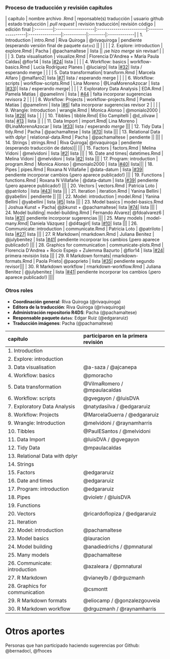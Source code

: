 ### Proceso de traducción y revisión capítulos

| capítulo | nombre archivo .Rmd | reponsable(s) traducción | usuario github | estado traducción | _pull request_ | revisión traducción| revisión código | edición final
|:---------|:-------------------|:------------------------|:-----------------|:----------------|:-----------|:--------|:-------------|
| 1. Introduction | intro.Rmd | Riva Quiroga | @rivaquiroga | pendiente (esperando versión final de paquete `datos`) || | | |
| 2. Explore: introduction | explore.Rmd | Pacha | @pachamaltese | lista || ¡se hizo _merge_ sin revisar! | | |
| 3. Data visualisation | visualize.Rmd | Florencia D'Andrea + María Paula Caldas| @flor14 | lista |[#24](https://github.com/cienciadedatos/r4ds/pull/24)| lista | | |
| 4. Workflow: basics | workflow-basics.Rmd | Lucía Rodríguez Planes | @luciairp| lista |[#32](https://github.com/cienciadedatos/r4ds/pull/32)| lista / esperando merge | | |
| 5. Data transformation| transform.Rmd | Marcela Alfaro | @malfaro2| lista |[#7](https://github.com/cienciadedatos/r4ds/pull/7)| lista / esperando merge | | |
| 6. Workflow: scripts | workflow-scripts.Rmd | Lina Moreno | @LinaMorenoAzocar | lista |[#33](https://github.com/cienciadedatos/r4ds/pull/33))| lista / esperando _merge_| | |
| 7. Exploratory Data Analysis | EDA.Rmd | Pamela Matías | @pamelinni | lista | [#44](https://github.com/cienciadedatos/r4ds/pull/44) | falta incorporar sugerencias revisora 2 | | |
| 8. Workflow: Projects | workflow-projects.Rmd | Pamela Matías | @pamelinni | lista |[#6](https://github.com/cienciadedatos/r4ds/pull/6)| falta incorporar sugerencias revisor 2 | | |
| 9. Wrangle: Introduction | wrangle.Rmd | Monica Alonso | @monialo2000 | lista |[#28](https://github.com/cienciadedatos/r4ds/pull/28)| lista | | |
| 10. Tibbles | tibble.Rmd| Elio Campitelli | @d_olivaw | lista| [#13](https://github.com/cienciadedatos/r4ds/pull/13) | lista || |
| 11. Data Import | import.Rmd| Lina Moreno | @LinaMorenoAzocar | lista |[#33](https://github.com/cienciadedatos/r4ds/pull/33)| lista / esperando _merge_ |||
| 12. Tidy Data | tidy.Rmd | Pacha | @pachamaltese | lista |[#70](https://github.com/cienciadedatos/r4ds/pull/70)| lista |||
| 13. Relational Data with dplyr | relational-data.Rmd | Pacha | @pachamaltese | pendiente || |||
| 14. Strings | strings.Rmd | Riva Quiroga| @rivaquiroga | pendiente (esperando traducción de datos)|| |||
| 15. Factors | factors.Rmd | Melina Vidoni | @melvidoni | lista |[#2](https://github.com/cienciadedatos/r4ds/pull/2)| lista |||
| 16. Date and times| datetimes.Rmd | Melina Vidoni | @melvidoni | lista |[#2](https://github.com/cienciadedatos/r4ds/pull/2)| lista |||
| 17. Program: introduction | program.Rmd | Monica Alonso | @monialo2000 | lista |[#40](https://github.com/cienciadedatos/r4ds/pull/40)| lista|||
| 18. Pipes | pipes.Rmd | Roxana N Villafañe | @data-datum | lista |[#39](https://github.com/cienciadedatos/r4ds/pull/39)| pendiente incorporar cambios (¡pero aparece publicado!) |||
| 19. Functions | functions.Rmd | Roxana N Villafañe | @data-datum | lista |[#39](https://github.com/cienciadedatos/r4ds/pull/39)| pendiente (¡pero aparece publicado!) |||
| 20. Vectors | vectors.Rmd | Patricia Loto | @patriloto | lista |[#43](https://github.com/cienciadedatos/r4ds/pull/43)| lista |||
| 21. Iteration | iteration.Rmd | Yanina Bellini | @yabellini | pendiente || |||
| 22. Model: introduction | model.Rmd | Yanina Bellini | @yabellini | lista |[#5](https://github.com/cienciadedatos/r4ds/pull/5)| lista |||
| 23. Model basics | model-basics.Rmd | Joshua Kunst + Pacha| @jbkunst + @pachamaltese| lista |[#74](https://github.com/cienciadedatos/r4ds/pull/74)| lista |||
| 24. Model building| model-building.Rmd | Fernando Alvarez| @fdoalvarez6 | lista |[#31](https://github.com/cienciadedatos/r4ds/pull/31)| pendiente incorporar sugerencias |||
| 25. Many models | model-many.Rmd| Daniela Vázquez | @d4tagirl| lista |[#10](https://github.com/cienciadedatos/r4ds/pull/10)| lista |||
| 26. Communicate: introduction | communicate.Rmd | Patricia Loto | @patriloto | lista |[#27](https://github.com/cienciadedatos/r4ds/pull/27)| lista |||
| 27. R Markdown| rmarkdown.Rmd | Juliana Benitez | @julybenitez | lista |[#41](https://github.com/cienciadedatos/r4ds/pull/41)| pendiente incorporar los cambios (¡pero aparece publicado!) |||
| 28. Graphics for communication | communicate-plots.Rmd | Florencia D'Andrea + Rocío Espejo + Zulemma Bazurto | @flor14 | lista |[#24](https://github.com/cienciadedatos/r4ds/pull/24)| primera revisión lista |||
| 29. R Markdown formats| rmarkdown-formats.Rmd | Paola Prieto| @paoprieto | lista |[#35](https://github.com/cienciadedatos/r4ds/pull/35)| pendiente segundo revisor|||
| 30. R Markdown workflow | rmarkdown-workflow.Rmd | Juliana Benitez | @julybenitez | lista |[#41](https://github.com/cienciadedatos/r4ds/pull/41)| pendiente incorporar los cambios (¡pero aparece publicado!) ||||

### Otros roles

- **Coordinación general**: Riva Quiroga (@rivaquiroga)
- **Editora de la traducción**: Riva Quiroga (@rivaquiroga)
- **Administración repositorio R4DS**: Pacha (@pachamaltese)
- **Responsable paquete `datos`**: Edgar Ruiz (@edgararuiz)
- **Traducción imágenes**: Pacha (@pachamaltese)


| capítulo | participaron en la primera revisión|
|:---------|:-------------------|
| 1. Introduction | |
| 2. Explore: introduction | |
| 3. Data visualisation |@a-saza / @ajcanepa|
| 4. Workflow: basics |@pmoracho|
| 5. Data transformation|@VilmaRomero / @mpaulacaldas|
| 6. Workflow: scripts |@gvegayon / @luisDVA|
| 7. Exploratory Data Analysis |@natydasilva / @edgararuiz|
| 8. Workflow: Projects |@MarcelaGuerra / @edgararuiz|
| 9. Wrangle: Introduction |@melvidoni / @raynamharris|
| 10. Tibbles |@PaulESantos / @melvidoni|
| 11. Data Import |@luisDVA / @gvegayon|
| 12. Tidy Data |@mpaulacaldas|
| 13. Relational Data with dplyr ||
| 14. Strings ||
| 15. Factors |@edgararuiz|
| 16. Date and times|@edgararuiz|
| 17. Program: introduction |@edgararuiz|
| 18. Pipes |@violetr / @luisDVA|
| 19. Functions ||
| 20. Vectors |@ricardoflopiza / @edgararuiz|
| 21. Iteration ||
| 22. Model: introduction |@pachamaltese|
| 23. Model basics |@lauracion|
| 24. Model building|@anadiedrichs / @pmnatural|
| 25. Many models |@pachamaltese|
| 26. Communicate: introduction |@azaleara / @pmnatural|
| 27. R Markdown| @vianeylb / @drguzmanh|
| 28. Graphics for communication |@csmontt|
| 29. R Markdown formats|@eliocamp / @gonzalezgouveia|
| 30. R Markdown workflow |@drguzmanh / @raynamharris||

# Otros aportes

Personas que han participado haciendo sugerencias por Github: @bernadocl, @fhoces 
